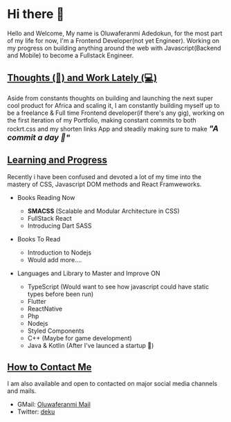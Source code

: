 # Hi there 👋

Hello and Welcome, My name is Oluwaferanmi Adedokun, for the most part of my life for now, I'm a Frontend Developer(not yet Engineer). Working on my progress on building anything around the web with Javascript(Backend and Mobile) to become a Fullstack Engineer.

## <u>Thoughts (💭) and Work Lately (💻)</u>

Aside from constants thoughts on building and launching the next super cool product for Africa and scaling it, I am constantly building myself up to be a freelance & Full time Frontend developer(if there's any gig), working on the first iteration of my Portfolio, making constant commits to both rockrt.css and my shorten links App and steadily making sure to make <b style="font-size: 18px;"><i>"A commit a day  💆"</i></b>

## <u>Learning and Progress</u>

Recently i have been confused and devoted a lot of my time into the mastery of CSS, Javascript DOM methods and React Framweworks.

- Books Reading Now
  
  - <b> SMACSS</b> (Scalable and Modular Architecture in CSS)
  - FullStack React
  - Introducing Dart SASS

- Books To Read

  - Introduction to Nodejs
  - Would add more....

- Languages and Library to Master and Improve ON

  - TypeScript (Would want to see how javascript could have static types before been run)
  - Flutter
  - ReactNative
  - Php
  - Nodejs
  - Styled Components
  - C++ (Maybe for game development)
  - Java & Kotlin (After I've launced a startup 🤣)

## <u>How to Contact Me</u>

I am also available and open to contacted on major social media channels and mails.

- GMail: [Oluwaferanmi Mail](adedokunoluwaferanmi@gmail.com)
- Twitter: [deku](https://twitter.com/heisdeku)
